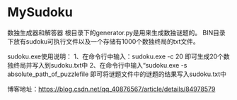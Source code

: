 # MySudoku
数独生成器和解答器
根目录下的generator.py是用来生成数独谜题的。
BIN目录下放有sudoku可执行文件以及一个存储有1000个数独终局的txt文件。

sudoku.exe使用说明：
1、在命令行中输入：sudoku.exe -c 20
即可生成20个数独终局并写入到sudoku.txt中
2、在命令行中输入“sudoku.exe -s absolute_path_of_puzzlefile
即可将谜题文件中的谜题的结果写入sudoku.txt中

博客地址：https://blog.csdn.net/qq_40876567/article/details/84978579
